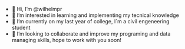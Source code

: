 - 👋 Hi, I’m @wilhelmpr
- 👀 I’m interested in learning and implementing my tecnical knowledge
- 🌱 I’m currently on my last year of college, I´m a civil engeneering student 
- 💞️ I’m looking to collaborate and improve my programing and data managing skills, hope to work with you soon!

<!---
wilhelmpr/wilhelmpr is a ✨ special ✨ repository because its `README.md` (this file) appears on your GitHub profile.
You can click the Preview link to take a look at your changes.
--->
